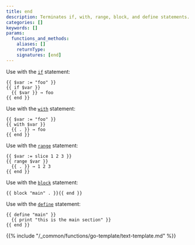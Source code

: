 ```yaml
---
title: end
description: Terminates if, with, range, block, and define statements.
categories: []
keywords: []
params:
  functions_and_methods:
    aliases: []
    returnType:
    signatures: [end]
---
```


Use with the [`if`] statement:

```go-html-template
{{ $var := "foo" }}
{{ if $var }}
  {{ $var }} → foo
{{ end }}
```

Use with the [`with`] statement:

```go-html-template
{{ $var := "foo" }}
{{ with $var }}
  {{ . }} → foo
{{ end }}
```

Use with the [`range`] statement:

```go-html-template
{{ $var := slice 1 2 3 }}
{{ range $var }}
  {{ . }} → 1 2 3 
{{ end }}
```

Use with the [`block`] statement:

```go-html-template
{{ block "main" . }}{{ end }}
```

Use with the [`define`] statement:

```go-html-template
{{ define "main" }}
  {{ print "this is the main section" }}
{{ end }}
```

{{% include "/_common/functions/go-template/text-template.md" %}}

[`block`]: /functions/go-template/block/
[`define`]: /functions/go-template/define/
[`if`]: /functions/go-template/if/
[`range`]: /functions/go-template/range/
[`with`]: /functions/go-template/with/
